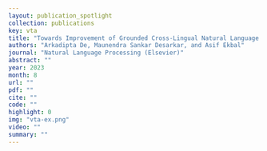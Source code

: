 ```yaml
---
layout: publication_spotlight
collection: publications
key: vta
title: "Towards Improvement of Grounded Cross-Lingual Natural Language Inference with VisioTextual Attention"
authors: "Arkadipta De, Maunendra Sankar Desarkar, and Asif Ekbal"
journal: "Natural Language Processing (Elsevier)"
abstract: ""
year: 2023
month: 8
url: ""
pdf: ""
cite: ""
code: ""
highlight: 0
img: "vta-ex.png"
video: ""
summary: ""
---
```

